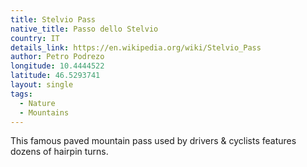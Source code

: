 ```yaml
---
title: Stelvio Pass
native_title: Passo dello Stelvio
country: IT
details_link: https://en.wikipedia.org/wiki/Stelvio_Pass
author: Petro Podrezo
longitude: 10.4444522
latitude: 46.5293741
layout: single
tags:
  - Nature
  - Mountains
---
```

This famous paved mountain pass used by drivers & cyclists features dozens of hairpin turns.